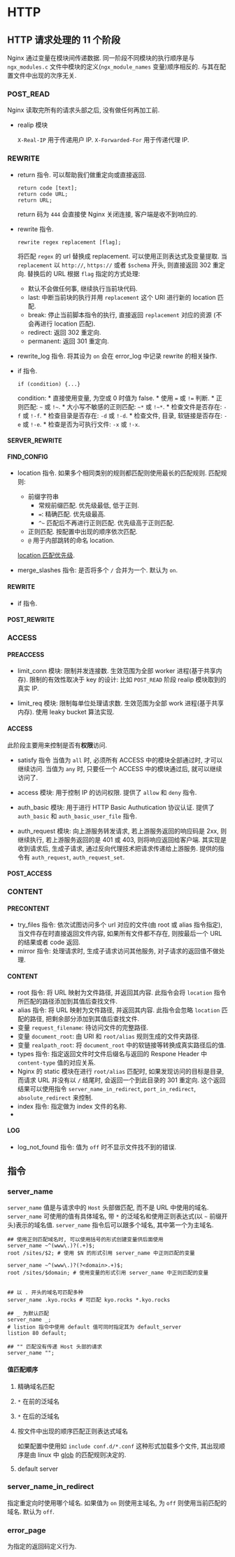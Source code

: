 # HTTP

## HTTP 请求处理的 11 个阶段

Nginx 通过变量在模块间传递数据.
同一阶段不同模块的执行顺序是与 `ngx_modules.c` 文件中模块的定义(`ngx_module_names` 变量)顺序相反的. 与其在配置文件中出现的次序无关.

### POST_READ
Nginx 读取完所有的请求头部之后, 没有做任何再加工前.

* realip 模块

    `X-Real-IP` 用于传递用户 IP.
    `X-Forwarded-For` 用于传递代理 IP.

### REWRITE
* return 指令. 可以帮助我们做重定向或直接返回.

    ```nginx
    return code [text];
    return code URL;
    return URL;
    ```
    return 码为 `444` 会直接使 Nginx 关闭连接, 客户端是收不到响应的.
    
* rewrite 指令. 

    ```nginx
    rewrite regex replacement [flag];
    ```    
    将匹配 `regex` 的 url 替换成 replacement. 可以使用正则表达式及变量提取.
    当 `replacement` 以 `http://`, `https://` 或者 `$schema` 开头, 则直接返回 302 重定向.
    替换后的 URL 根据 `flag` 指定的方式处理:
    * 默认不会做任何事, 继续执行当前块代码.
    * last: 中断当前块的执行并用 `replacement` 这个 URI 进行新的 location 匹配.
    * break: 停止当前脚本指令的执行, 直接返回 `replacement` 对应的资源 (不会再进行 location 匹配).
    * redirect: 返回 302 重定向.
    * permanent: 返回 301 重定向.
* rewrite_log 指令.
    将其设为 `on` 会在 error_log 中记录 rewrite 的相关操作.  
* if 指令.

    ```nginx
    if (condition) {...}
    ```
    condition:
        * 直接使用变量, 为空或 0 时值为 false.
        * 使用 `=` 或 `!=` 判断.
        * 正则匹配: `~` 或 `!~`. 
        * 大小写不敏感的正则匹配: `~*` 或 `!~*`.
        * 检查文件是否存在: `-f` 或 `!-f`.
        * 检查目录是否存在: `-d` 或 `!-d`.
        * 检查文件, 目录, 软链接是否存在: `-e` 或 `!-e`.
        * 检查是否为可执行文件: `-x` 或 `!-x`.
    
      
#### SERVER_REWRITE
#### FIND_CONFIG
* location 指令.
    如果多个相同类别的规则都匹配则使用最长的匹配规则.
    匹配规则:
    * 前缀字符串
        * 常规前缀匹配. 优先级最低, 低于正则.
        * `=`: 精确匹配. 优先级最高.
        * `^~` 匹配后不再进行正则匹配. 优先级高于正则匹配.
    * 正则匹配. 按配置中出现的顺序依次匹配.
    * `@` 用于内部跳转的命名 location. 

    [location 匹配优先级](https://files-kyo.oss-cn-hongkong.aliyuncs.com/FuC0A0UOrcQeIMC5UFerDfiSEROi.png).

    
* merge_slashes 指令: 是否将多个 `/` 合并为一个. 默认为 `on`.    
#### REWRITE
* if 指令.
#### POST_REWRITE

### ACCESS
#### PREACCESS
* limit_conn 模块: 限制并发连接数.
    生效范围为全部 worker 进程(基于共享内存). 限制的有效性取决于  key 的设计: 比如 `POST_READ` 阶段 realip 模块取到的真实 IP.

* limit_req 模块: 限制每单位处理请求数.
    生效范围为全部 work 进程(基于共享内存). 使用 leaky bucket 算法实现.
#### ACCESS
此阶段主要用来控制是否有**权限**访问.

* satisfy 指令
    当值为 `all` 时, 必须所有 ACCESS 中的模块全部通过时, 才可以继续访问.
    当值为 `any` 时, 只要任一个 ACCESS 中的模块通过后, 就可以继续访问了.

* access 模块: 用于控制 IP 的访问权限. 提供了 `allow` 和 `deny`  指令.
* auth_basic 模块: 用于进行 HTTP Basic Authutication 协议认证. 提供了 `auth_basic` 和 `auth_basic_user_file` 指令.
* auth_request 模块: 
      向上游服务转发请求, 若上游服务返回的响应码是 2xx, 则继续执行, 若上游服务返回的是 401 或 403, 则将响应返回给客户端.
    其实现是收到请求后, 生成子请求, 通过反向代理技术把请求传递给上游服务.
    提供的指令有 `auth_request`, `auth_request_set`.
    
#### POST_ACCESS

### CONTENT
#### PRECONTENT
* try_files 指令: 依次试图访问多个 url 对应的文件(由 root 或 alias 指令指定), 当文件存在时直接返回文件内容, 如果所有文件都不存在, 则按最后一个 URL 的结果或者 code 返回.
* mirror 指令: 处理请求时, 生成子请求访问其他服务, 对子请求的返回值不做处理.

#### CONTENT
* root 指令: 将 URL 映射为文件路径, 并返回其内容. 此指令会将 `location` 指令所匹配的路径添加到其值后查找文件.
* alias 指令: 将 URL 映射为文件路径, 并返回其内容. 此指令会忽略 `location` 匹配的路径, 把剩余部分添加到其值后查找文件.
* 变量 `request_filename`: 待访问文件的完整路径.
* 变量 `document_root`: 由 URI 和 `root/alias` 规则生成的文件夹路径.
* 变量 `realpath_root`: 将 `document_root` 中的软链接等转换成真实路径后的值.
* types 指令: 指定返回文件时文件后缀名与返回的 Respone Header 中 `content-type` 值的对应关系.
* Nginx 的 static 模块在进行 `root/alias` 匹配时, 如果发现访问的目标是目录, 而请求 URL 并没有以 `/` 结尾时, 会返回一个到此目录的 301 重定向. 这个返回结果可以使用指令 `server_name_in_redirect`, `port_in_redirect`, `absolute_redirect` 来控制.
* index 指令: 指定做为 index 文件的名称.
* 

#### LOG
* log_not_found 指令: 值为 `off` 时不显示文件找不到的错误.


## 指令
### server_name
`server_name` 值是与请求中的 `Host` 头部做匹配, 而不是 URL 中使用的域名.
`server_name` 可使用的值有具体域名, 带 `*` 的泛域名和使用正则表达式(以 `~` 前缀开头)表示的域名值.
`server_name` 指令后可以跟多个域名, 其中第一个为主域名.

```nginx
## 使用正则匹配域名时, 可以使用括号的形式创建变量供后面使用
server_name ~^(www\.)?(.+)$;
root /sites/$2; # 使用 $N 的形式引用 server_name 中正则匹配的变量

server_name ~^(www\.)?(?<domain>.+)$;
root /sites/$domain; # 使用变量的形式引用 server_name 中正则匹配的变量


## 以 . 开头的域名可匹配多种
server_name .kyo.rocks # 可匹配 kyo.rocks *.kyo.rocks

## _ 为默认匹配
server_name _;
# listion 指令中使用 default 值可同时指定其为 default_server
listion 80 default;

## "" 匹配没有传递 Host 头部的请求
server_name "";
```

#### 值匹配顺序

1. 精确域名匹配
2. `*` 在前的泛域名
3. `*` 在后的泛域名
4. 按文件中出现的顺序匹配正则表达式域名

    如果配置中使用如 `include conf.d/*.conf` 这种形式加载多个文件, 其出现顺序是由 linux 中 [glob](http://man7.org/linux/man-pages/man7/glob.7.html) 的匹配规则决定的.
6. default server

### server_name_in_redirect
指定重定向时使用哪个域名. 如果值为 `on` 则使用主域名, 为 `off` 则使用当前匹配的域名. 默认为 `off`.

### error_page
为指定的返回码定义行为.
